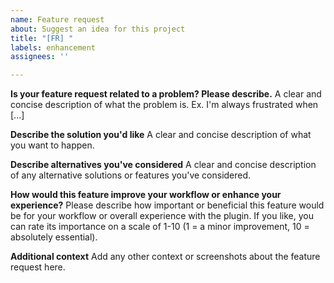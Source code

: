```yaml
---
name: Feature request
about: Suggest an idea for this project
title: "[FR] "
labels: enhancement
assignees: ''

---
```


**Is your feature request related to a problem? Please describe.**
A clear and concise description of what the problem is. Ex. I'm always frustrated when [...]

**Describe the solution you'd like**
A clear and concise description of what you want to happen.

**Describe alternatives you've considered**
A clear and concise description of any alternative solutions or features you've considered.

**How would this feature improve your workflow or enhance your experience?**
Please describe how important or beneficial this feature would be for your workflow or overall experience with the plugin. If you like, you can rate its importance on a scale of 1-10 (1 = a minor improvement, 10 = absolutely essential).

**Additional context**
Add any other context or screenshots about the feature request here.
